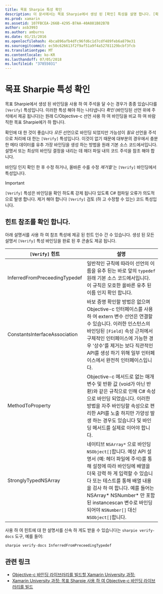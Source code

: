 ```yaml
---
title: 목표 Sharpie 특성 확인
description: 이 문서에서는 목표 Sharpie에서 생성 된 [확인] 특성을 설명 합니다. [확인] 특성 목표 Sharpie 출력 확인 수동으로 해야 하는 개발자에 게 강조 표시 합니다.
ms.prod: xamarin
ms.assetid: 107FBCEA-266B-4295-B7AA-40A881B82B7B
author: asb3993
ms.author: amburns
ms.date: 01/15/2016
ms.openlocfilehash: 4bca896afb4dfc96fd6c1d7cdf489feb6a879e31
ms.sourcegitcommit: ec50c626613f2f9af51a9f4a52781129bcbf3fcb
ms.translationtype: MT
ms.contentlocale: ko-KR
ms.lasthandoff: 07/05/2018
ms.locfileid: "37855031"
---
```

# <a name="objective-sharpie-verify-attributes"></a>목표 Sharpie 특성 확인

목표 Sharpie에서 생성 된 바인딩을 사용 하 여 주석을 달 수는 경우가 종종 있습니다를 `[Verify]` 특성입니다. 이러한 특성 해야 하는 나타냅니다 _확인_ (바인딩된 선언 위에 주석에서 제공 됩니다)는 원래 C/Objective-c 선언 사용 하 여 바인딩을 비교 하 여 바람직한 목표 Sharpie에가 하 합니다.

확인에 대 한 것이 좋습니다 _모든_ 선언으로 바인딩 되었지만 가능성이 _필요_ 선언을 주석으로 처리에 대 한는 `[Verify]` 특성입니다. 이것이 없기 때문에 대부분의 경우에서 충분 한 메타 데이터를 유추 가장 바인딩을 생성 하는 방법을 원래 기본 소스 코드에서입니다. 설명서 또는 최상의 바인딩 결정을 내리는 데 헤더 파일 내의 코드 주석을 참조 해야 합니다.

바인딩 인지 확인 한 후 수정 하거나, 올바른 수를 수정 _제거할_ 는 `[Verify]` 바인딩에서 특성입니다.

> [!IMPORTANT]
> `[Verify]` 특성은 바인딩을 확인 하도록 강제 됩니다 있도록 C# 컴파일 오류가 의도적으로 발생 합니다. 제거 해야 합니다 `[Verify]` 검토 (하 고 수정할 수 있는) 코드 특성입니다.

## <a name="verify-hints-reference"></a>힌트 참조를 확인 합니다.

아래 설명서를 사용 하 여 참조 특성에 제공 된 힌트 인수 간 수 있습니다. 생성 된 모든 설명서 `[Verify]` 특성 바인딩을 완료 된 후 콘솔도 제공 됩니다.

|`[Verify]` 힌트|설명|
|---|---|
|InferredFromPreceedingTypedef|일반적인 규칙에 따라이 선언의 이름을 유추 된는 바로 앞의 `typedef` 원래 기본 소스 코드에서입니다. 이 규칙은 모호한 올바른 유추 된 이름 인지 확인 합니다.|
|ConstantsInterfaceAssociation|바보 증명 확인할 방법은 없으며 Objective-c 인터페이스를 사용 하 여 extern 변수 선언은 연결할 수 있습니다. 이러한 인스턴스의 바인딩된 `[Field]` 속성 근처에서 구체적인 인터페이스에 가능한 경우 '상수'를 제거는 보다 직관적인 API를 생성 하기 위해 일부 인터페이스에서 완전히 인터페이스입니다.|
|MethodToProperty|Objective-c 메서드로 없는 매개 변수 및 반환 값 (void가 아닌 반환)와 같은 규칙으로 인해 C# 속성으로 바인딩 되었습니다. 이러한 방법을 자주 바인딩할 속성으로 편리한 API를 노출 하지만 가양성 발생 하는 경우도 있습니다 및 바인딩 메서드를 실제로 이어야 합니다.|
|StronglyTypedNSArray|네이티브 `NSArray*` 으로 바인딩 `NSObject[]`합니다. 예상 API 설명서 (예: 헤더 파일에 주석)를 통해 설정에 따라 바인딩에 배열을 더욱 강력 하 게 입력할 수 있습니다 또는 테스트를 통해 배열 내용을 검사 하 여 합니다. 예를 들어는 NSArray* NSNumber* 만 포함 된 instancescan 변수로 바인딩되어야 `NSNumber[]` 대신 `NSObject[]`합니다.|

사용 하 여 힌트에 대 한 설명서를 신속 하 게도 받을 수 있습니다는 `sharpie verify-docs` 도구, 예를 들어:

```csharp
sharpie verify-docs InferredFromPreceedingTypedef
```

## <a name="related-links"></a>관련 링크

- [Objective-c 바인딩 라이브러리를 빌드할 Xamarin University 과정:](https://university.xamarin.com/classes/track/all#building-an-objective-c-bindings-library)
- [Xamarin University 과정: 목표 Sharpie 사용 하 여 Objective-c 바인딩 라이브러리를 빌드](https://university.xamarin.com/classes/track/all#build-an-objective-c-bindings-library-with-objective-sharpie)
